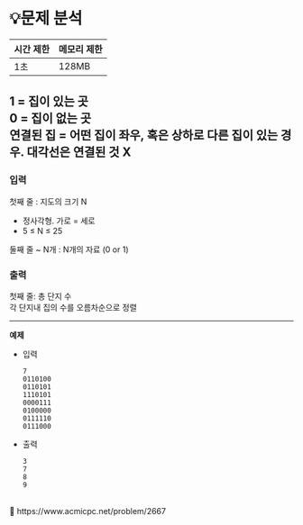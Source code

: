 # 💡**문제 분석**

| 시간 제한 | 메모리 제한 |
| --- | --- |
| 1초 | 128MB |

1 = 집이 있는 곳
<br>
0 = 집이 없는 곳
<br>
연결된 집 = 어떤 집이 좌우, 혹은 상하로 다른 집이 있는 경우. 대각선은 연결된 것 X
---
### 입력

첫째 줄 : 지도의 크기 N
- 정사각형. 가로 = 세로
- 5 ≤ N ≤ 25

둘째 줄 ~ N개 : N개의 자료 (0 or 1)

### 출력

첫째 줄: 총 단지 수
<br>
각 단지내 집의 수를 오름차순으로 정렬

---
**예제**
- 입력
    
    ```
    7
    0110100
    0110101
    1110101
    0000111
    0100000
    0111110
    0111000
    ```
    
- 출력
    
    ```
    3
    7
    8
    9
    ```
        
<br>
<aside>
📎 https://www.acmicpc.net/problem/2667

</aside>